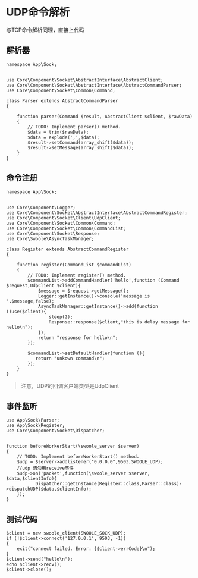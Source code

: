 # UDP命令解析
与TCP命令解析同理，直接上代码
## 解析器
```
namespace App\Sock;


use Core\Component\Socket\AbstractInterface\AbstractClient;
use Core\Component\Socket\AbstractInterface\AbstractCommandParser;
use Core\Component\Socket\Common\Command;

class Parser extends AbstractCommandParser
{

    function parser(Command $result, AbstractClient $client, $rawData)
    {
        // TODO: Implement parser() method.
        $data = trim($rawData);
        $data = explode(',',$data);
        $result->setCommand(array_shift($data));
        $result->setMessage(array_shift($data));
    }
}
```

## 命令注册
```
namespace App\Sock;


use Core\Component\Logger;
use Core\Component\Socket\AbstractInterface\AbstractCommandRegister;
use Core\Component\Socket\Client\UdpClient;
use Core\Component\Socket\Common\Command;
use Core\Component\Socket\Common\CommandList;
use Core\Component\Socket\Response;
use Core\Swoole\AsyncTaskManager;

class Register extends AbstractCommandRegister
{

    function register(CommandList $commandList)
    {
        // TODO: Implement register() method.
        $commandList->addCommandHandler('hello',function (Command $request,UdpClient $client){
            $message = $request->getMessage();
            Logger::getInstance()->console('message is '.$message,false);
            AsyncTaskManager::getInstance()->add(function ()use($client){
                sleep(2);
                Response::response($client,"this is delay message for hello\n");
            });
            return "response for hello\n";
        });

        $commandList->setDefaultHandler(function (){
           return "unkown command\n";
        });
    }
}
```
> 注意，UDP的回调客户端类型是UdpClient

## 事件监听
```
use App\Sock\Parser;
use App\Sock\Register;
use Core\Component\Socket\Dispatcher;


function beforeWorkerStart(\swoole_server $server)
{
    // TODO: Implement beforeWorkerStart() method.
    $udp = $server->addlistener("0.0.0.0",9503,SWOOLE_UDP);
    //udp 请勿用receive事件
    $udp->on('packet',function(\swoole_server $server, $data,$clientInfo){
           Dispatcher::getInstance(Register::class,Parser::class)->dispatchUDP($data,$clientInfo);
    });
}
```

## 测试代码
```
$client = new swoole_client(SWOOLE_SOCK_UDP);
if (!$client->connect('127.0.0.1', 9503, -1))
{
    exit("connect failed. Error: {$client->errCode}\n");
}
$client->send("hello\n");
echo $client->recv();
$client->close();
```

<script>
    var _hmt = _hmt || [];
    (function() {
        var hm = document.createElement("script");
        hm.src = "https://hm.baidu.com/hm.js?4c8d895ff3b25bddb6fa4185c8651cc3";
        var s = document.getElementsByTagName("script")[0];
        s.parentNode.insertBefore(hm, s);
    })();
</script>    
<script>
(function(){
    var bp = document.createElement('script');
    var curProtocol = window.location.protocol.split(':')[0];
    if (curProtocol === 'https') {
        bp.src = 'https://zz.bdstatic.com/linksubmit/push.js';        
    }
    else {
        bp.src = 'http://push.zhanzhang.baidu.com/push.js';
    }
    var s = document.getElementsByTagName("script")[0];
    s.parentNode.insertBefore(bp, s);
})();
</script>
